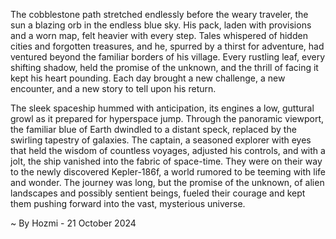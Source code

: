 
The cobblestone path stretched endlessly before the weary traveler, the sun a blazing orb in the endless blue sky. His pack, laden with provisions and a worn map, felt heavier with every step. Tales whispered of hidden cities and forgotten treasures, and he, spurred by a thirst for adventure, had ventured beyond the familiar borders of his village. Every rustling leaf, every shifting shadow, held the promise of the unknown, and the thrill of facing it kept his heart pounding. Each day brought a new challenge, a new encounter, and a new story to tell upon his return.

The sleek spaceship hummed with anticipation, its engines a low, guttural growl as it prepared for hyperspace jump. Through the panoramic viewport, the familiar blue of Earth dwindled to a distant speck, replaced by the swirling tapestry of galaxies. The captain, a seasoned explorer with eyes that held the wisdom of countless voyages, adjusted his controls, and with a jolt, the ship vanished into the fabric of space-time. They were on their way to the newly discovered Kepler-186f, a world rumored to be teeming with life and wonder. The journey was long, but the promise of the unknown, of alien landscapes and possibly sentient beings, fueled their courage and kept them pushing forward into the vast, mysterious universe. 

~ By Hozmi - 21 October 2024
